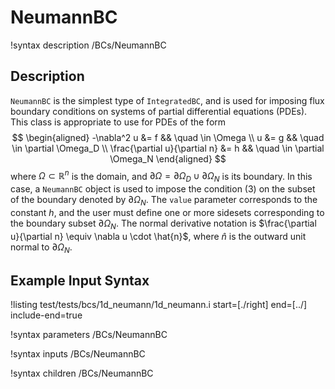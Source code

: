 
# NeumannBC

!syntax description /BCs/NeumannBC

## Description

`NeumannBC` is the simplest type of `IntegratedBC`, and is used for
imposing flux boundary conditions on systems of partial differential
equations (PDEs). This class is appropriate to use for PDEs of the
form
$$
\begin{aligned}
  -\nabla^2 u &= f && \quad \in \Omega \\
  u &= g && \quad \in \partial \Omega_D \\
  \frac{\partial u}{\partial n} &= h && \quad \in \partial \Omega_N
\end{aligned}
$$
where $\Omega \subset \mathbb{R}^n$ is the domain, and $\partial
\Omega = \partial \Omega_D \cup \partial \Omega_N$ is its boundary. In
this case, a `NeumannBC` object is used to impose the condition (3) on
the subset of the boundary denoted by $\partial \Omega_N$. The `value`
parameter corresponds to the constant $h$, and the user must define
one or more sidesets corresponding to the boundary subset $\partial
\Omega_N$.  The normal derivative notation is $\frac{\partial
u}{\partial n} \equiv \nabla u \cdot \hat{n}$, where $\hat{n}$ is the
outward unit normal to $\partial \Omega_N$.

## Example Input Syntax

!listing test/tests/bcs/1d_neumann/1d_neumann.i start=[./right] end=[../] include-end=true

!syntax parameters /BCs/NeumannBC

!syntax inputs /BCs/NeumannBC

!syntax children /BCs/NeumannBC

